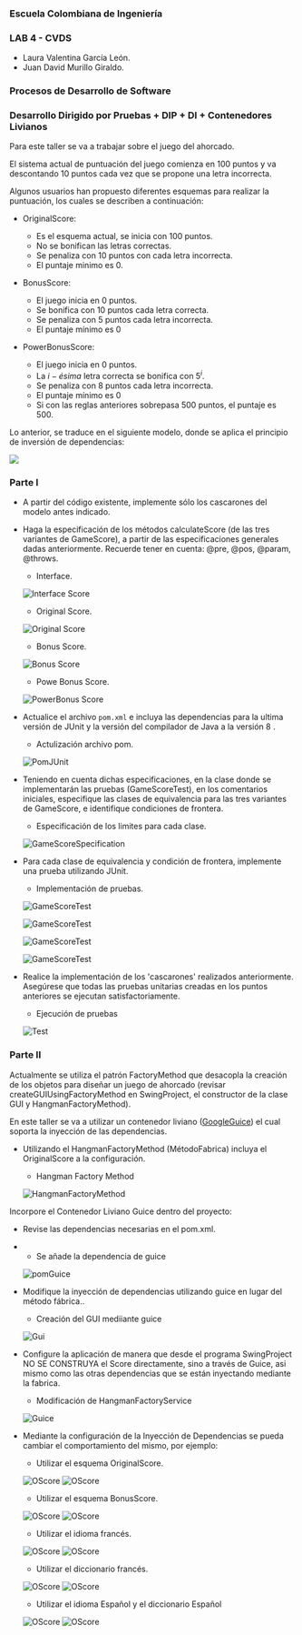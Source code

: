 ### Escuela Colombiana de Ingeniería
### LAB 4 - CVDS
- Laura Valentina García León.
- Juan David Murillo Giraldo.


### Procesos de Desarrollo de Software

### Desarrollo Dirigido por Pruebas + DIP + DI + Contenedores Livianos


Para este taller se va a trabajar sobre el juego del ahorcado.

El sistema actual de puntuación del juego comienza en 100 puntos y va
descontando 10 puntos cada vez que se propone una letra incorrecta.

Algunos usuarios han propuesto diferentes esquemas para realizar la
puntuación, los cuales se describen a continuación:

* OriginalScore: 
    * Es el esquema actual, se inicia con 100 puntos.
    * No se bonifican las letras correctas.
    * Se penaliza con 10 puntos con cada letra incorrecta.
    * El puntaje minimo es 0.

* BonusScore: 
    * El juego inicia en 0 puntos.
    * Se bonifica con 10 puntos cada letra correcta.
    * Se penaliza con 5 puntos cada letra incorrecta.
    * El puntaje mínimo es 0
    
* PowerBonusScore:
    * El juego inicia en 0 puntos.
    * La $i-ésima$ letra correcta se bonifica con $5^i$.
    * Se penaliza con 8 puntos cada letra incorrecta.
    * El puntaje mínimo es 0
    * Si con las reglas anteriores sobrepasa 500 puntos, el puntaje es
      500.

Lo anterior, se traduce en el siguiente modelo, donde se aplica el
principio de inversión de dependencias:


![](img/model.png)


### Parte I

*  A partir del código existente, implemente sólo los cascarones del
   modelo antes indicado.

*  Haga la especificación de los métodos calculateScore (de las tres
   variantes de GameScore), a partir de las especificaciones
   generales dadas anteriormente. Recuerde tener en cuenta: @pre,
   @pos, @param, @throws.
   
  	* Interface. 
   
   ![Interface Score](https://github.com/juancho20sp/LAB-4-CVDS/blob/master/resources/InterfaceGameScore.png)
   
   	* Original Score. 
   
   ![Original Score](https://github.com/juancho20sp/LAB-4-CVDS/blob/master/resources/OriginalScore.png)
   
   	* Bonus Score. 
   
   ![Bonus Score](https://github.com/juancho20sp/LAB-4-CVDS/blob/master/resources/BonusScore.png)
   
   	* Powe Bonus Score. 
   
   ![PowerBonus Score](https://github.com/juancho20sp/LAB-4-CVDS/blob/master/resources/PowerBonus.png)
   


* Actualice el archivo `pom.xml` e incluya las dependencias para la ultima versión de JUnit y la versión del compilador de Java a la versión 8 .
	
	* Actulización archivo pom. 
	
	![PomJUnit](https://github.com/juancho20sp/LAB-4-CVDS/blob/master/resources/pomJUnit.png)
   

* Teniendo en cuenta dichas especificaciones, en la clase donde se
   implementarán las pruebas (GameScoreTest), en los
   comentarios iniciales, especifique las clases de equivalencia para
   las tres variantes de GameScore, e identifique
   condiciones de frontera. 

	* Especificación de los limites para cada clase. 
	
	![GameScoreSpecification](https://github.com/juancho20sp/LAB-4-CVDS/blob/master/resources/GameScoreTest1.png)

* Para cada clase de equivalencia y condición de frontera, implemente
   una prueba utilizando JUnit.

	* Implementación de pruebas. 
	
	![GameScoreTest](https://github.com/juancho20sp/LAB-4-CVDS/blob/master/resources/GameScoreTest2.png)
	
	![GameScoreTest](https://github.com/juancho20sp/LAB-4-CVDS/blob/master/resources/GameScoreTest3.png)
	
	![GameScoreTest](https://github.com/juancho20sp/LAB-4-CVDS/blob/master/resources/GameScoreTest4.png)
	
	![GameScoreTest](https://github.com/juancho20sp/LAB-4-CVDS/blob/master/resources/GameScoreTest5.png)
	
	
* Realice la implementación de los 'cascarones' realizados anteriormente.
   Asegúrese que todas las pruebas unitarias creadas en los puntos anteriores
   se ejecutan satisfactoriamente.
   
   	* Ejecución de pruebas 

	![Test](https://github.com/juancho20sp/LAB-4-CVDS/blob/master/resources/Test.png)


### Parte II

Actualmente se utiliza el patrón FactoryMethod
que desacopla la creación de los objetos para diseñar un juego
de ahorcado (revisar createGUIUsingFactoryMethod en SwingProject, el
constructor de la clase GUI y HangmanFactoryMethod).

En este taller se va a utilizar un contenedor liviano ([GoogleGuice](https://github.com/google/guice)) el cual soporta la inyección de las dependencias.

*  Utilizando el HangmanFactoryMethod (MétodoFabrica) incluya el
   OriginalScore a la configuración.
   
	* Hangman Factory Method 
	
	![HangmanFactoryMethod](https://github.com/juancho20sp/LAB-4-CVDS/blob/master/resources/HangmanFactoryMethod.png)

Incorpore el Contenedor Liviano Guice dentro del proyecto:

* Revise las dependencias necesarias en el pom.xml.
* 
	* Se añade la dependencia de guice
	
	![pomGuice](https://github.com/juancho20sp/LAB-4-CVDS/blob/master/resources/pomGuice.png)

* Modifique la inyección de dependencias utilizando guice en lugar del
  método fábrica..
  
  	* Creación del GUI mediiante guice 

	![Gui](https://github.com/juancho20sp/LAB-4-CVDS/blob/master/resources/CreateGUI.png)

* Configure la aplicación de manera que desde el programa SwingProject
  NO SE CONSTRUYA el Score directamente, sino a través de Guice, asi
  mismo como las otras dependencias que se están inyectando mediante
  la fabrica.
  
  	* Modificación de HangmanFactoryService 
  	
	![Guice](https://github.com/juancho20sp/LAB-4-CVDS/blob/master/resources/Guice.png)
  	
  
* Mediante la configuración de la Inyección de
  Dependencias se pueda cambiar el comportamiento del mismo, por
  ejemplo:
  
	* Utilizar el esquema OriginalScore.
	
	![OScore](https://github.com/juancho20sp/LAB-4-CVDS/blob/master/resources/GOriginalScore.png)
	![OScore](https://github.com/juancho20sp/LAB-4-CVDS/blob/master/resources/GOriginalScore2.png)
	
	* Utilizar el esquema BonusScore.
	
	![OScore](https://github.com/juancho20sp/LAB-4-CVDS/blob/master/resources/GBonusScore.png)
	![OScore](https://github.com/juancho20sp/LAB-4-CVDS/blob/master/resources/GBonusScore2.png)

	* Utilizar el idioma francés.
	
	![OScore](https://github.com/juancho20sp/LAB-4-CVDS/blob/master/resources/GFrench.png)
	![OScore](https://github.com/juancho20sp/LAB-4-CVDS/blob/master/resources/GFrench2.png)
	
   	* Utilizar el diccionario francés.
	
	![OScore](https://github.com/juancho20sp/LAB-4-CVDS/blob/master/resources/GFrench-Dict.png)
	![OScore](https://github.com/juancho20sp/LAB-4-CVDS/blob/master/resources/GFrench-Dict2.png)

	* Utilizar el idioma Español y el diccionario Español 

	![OScore](https://github.com/juancho20sp/LAB-4-CVDS/blob/master/resources/GSpan-Dict.png)
	![OScore](https://github.com/juancho20sp/LAB-4-CVDS/blob/master/resources/GSpan-Dict2.png)

	

